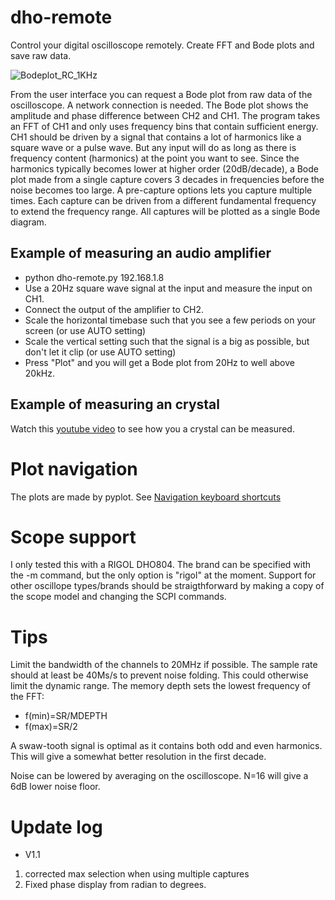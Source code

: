 # dho-remote
Control your digital oscilloscope remotely. Create FFT and Bode plots and save raw data.

![Bodeplot_RC_1KHz](https://github.com/user-attachments/assets/5ae93d70-a034-462b-91e0-87efd4508b6e)

From the user interface you can request a Bode plot from raw data of the oscilloscope. A network connection is needed.
The Bode plot shows the amplitude and phase difference between CH2 and CH1.
The program takes an FFT of CH1 and only uses frequency bins that contain sufficient energy. 
CH1 should be driven by a signal that contains a lot of harmonics like a square wave or a pulse wave. 
But any input will do as long as there is frequency content (harmonics) at the point you want to see.
Since the harmonics typically becomes lower at higher order (20dB/decade), a Bode plot made from a single capture covers
3 decades in frequencies before the noise becomes too large. 
A pre-capture options lets you capture multiple times. Each capture can be driven from a different fundamental frequency
to extend the frequency range. All captures will be plotted as a single Bode diagram.

## Example of measuring an audio amplifier

* python dho-remote.py 192.168.1.8
* Use a 20Hz square wave signal at the input and measure the input on CH1.
* Connect the output of the amplifier to CH2.
* Scale the horizontal timebase such that you see a few periods on your screen (or use AUTO setting)
* Scale the vertical setting such that the signal is a big as possible, but don't let it clip (or use AUTO setting)
* Press "Plot" and you will get a Bode plot from 20Hz to well above 20kHz.

## Example of measuring an crystal
Watch this [youtube video](https://www.youtube.com/watch?v=M2XBamR0O_g) to see how you a crystal can be measured.


# Plot navigation
The plots are made by pyplot. See [Navigation keyboard shortcuts](https://matplotlib.org/stable/users/explain/figure/interactive.html#navigation-keyboard-shortcuts)

# Scope support
I only tested this with a RIGOL DHO804. The brand can be specified with the -m command, but the only option is "rigol" at the moment.
Support for other oscillope types/brands should be straigthforward by making a copy of the scope model and changing the SCPI commands.

# Tips
Limit the bandwidth of the channels to 20MHz if possible. The sample rate should at least be 40Ms/s to prevent noise folding. 
This could otherwise limit the dynamic range. The memory depth sets the lowest frequency of the FFT:
* f(min)=SR/MDEPTH
* f(max)=SR/2

A swaw-tooth signal is optimal as it contains both odd and even harmonics. This will give a somewhat better resolution 
in the first decade.

Noise can be lowered by averaging on the oscilloscope. N=16 will give a 6dB lower noise floor.
# Update log
* V1.1
1. corrected max selection when using multiple captures
2. Fixed phase display from radian to degrees.
